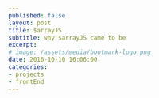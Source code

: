 ```yaml
---
published: false
layout: post
title: $arrayJS
subtitle: why $arrayJS came to be
excerpt: 
# image: /assets/media/bootmark-logo.png
date: 2016-10-10 16:06:00
categories:
- projects
- frontEnd
---
```

